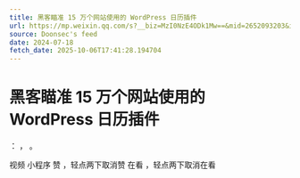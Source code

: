 ```yaml
---
title: 黑客瞄准 15 万个网站使用的 WordPress 日历插件
url: https://mp.weixin.qq.com/s?__biz=MzI0NzE4ODk1Mw==&mid=2652093203&idx=2&sn=f2e37ab574550d476a9ad82b8516a5a2
source: Doonsec's feed
date: 2024-07-18
fetch_date: 2025-10-06T17:41:28.194704
---
```


# 黑客瞄准 15 万个网站使用的 WordPress 日历插件

：
，
。

视频
小程序
赞
，轻点两下取消赞
在看
，轻点两下取消在看